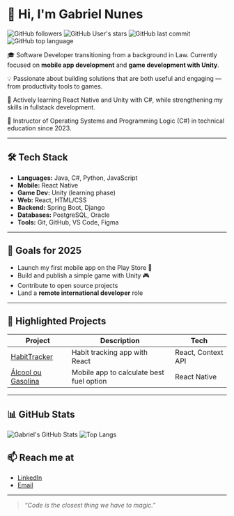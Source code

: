 # 👋 Hi, I'm Gabriel Nunes


![GitHub followers](https://img.shields.io/github/followers/AlmeidaNunesGabriel?label=Followers&style=social)
![GitHub User's stars](https://img.shields.io/github/stars/AlmeidaNunesGabriel?style=social)
![GitHub last commit](https://img.shields.io/github/last-commit/AlmeidaNunesGabriel/habitTracker?label=Last%20update%20HabitTracker)
![GitHub top language](https://img.shields.io/github/languages/top/AlmeidaNunesGabriel/habitTracker?label=Top%20Language%20(HabitTracker))


🎓 Software Developer transitioning from a background in Law. Currently focused on **mobile app development** and **game development with Unity**.

💡 Passionate about building solutions that are both useful and engaging — from productivity tools to games.

🧠 Actively learning React Native and Unity with C#, while strengthening my skills in fullstack development.

💼 Instructor of Operating Systems and Programming Logic (C#) in technical education since 2023.

---

## 🛠️ Tech Stack

- **Languages:** Java, C#, Python, JavaScript  
- **Mobile:** React Native  
- **Game Dev:** Unity (learning phase)  
- **Web:** React, HTML/CSS  
- **Backend:** Spring Boot, Django  
- **Databases:** PostgreSQL, Oracle  
- **Tools:** Git, GitHub, VS Code, Figma  

---

## 🎯 Goals for 2025

- Launch my first mobile app on the Play Store 📱  
- Build and publish a simple game with Unity 🎮  
- Contribute to open source projects  
- Land a **remote international developer** role  

---

## 📂 Highlighted Projects

| Project | Description | Tech |
|--------|-------------|------|
| [HabitTracker](https://github.com/AlmeidaNunesGabriel/habitTracker) | Habit tracking app with React | React, Context API |
| [Álcool ou Gasolina](https://github.com/AlmeidaNunesGabriel/AlcoolGasolina) | Mobile app to calculate best fuel option | React Native |

---

## 📊 GitHub Stats

![Gabriel's GitHub Stats](https://github-readme-stats.vercel.app/api?username=AlmeidaNunesGabriel&show_icons=true&theme=tokyonight)
![Top Langs](https://github-readme-stats.vercel.app/api/top-langs/?username=AlmeidaNunesGabriel&layout=compact&theme=tokyonight)


## 📫 Reach me at

- [LinkedIn](https://linkedin.com/in/gabriel-anunes)  
- [Email](mailto:almeidagabriel.nunes@gmail.com)  

---

> *“Code is the closest thing we have to magic.”*
